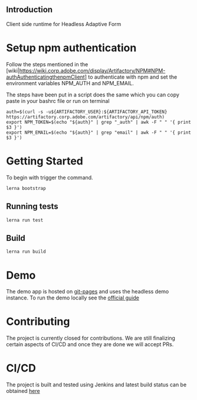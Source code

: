 ## Introduction

Client side runtime for Headless Adaptive Form

# Setup npm authentication

Follow the steps mentioned in the 
[wiki|https://wiki.corp.adobe.com/display/Artifactory/NPM#NPM-authAuthenticatingthenpmClient]
to authenticate with npm and set the environment variables NPM_AUTH and NPM_EMAIL.

The steps have been put in a script does the same which you can copy paste in your bashrc file or run on terminal
```
auth=$(curl -s -u${ARTIFACTORY_USER}:${ARTIFACTORY_API_TOKEN} https://artifactory.corp.adobe.com/artifactory/api/npm/auth)
export NPM_TOKEN=$(echo "${auth}" | grep "_auth" | awk -F " " '{ print $3 }')
export NPM_EMAIL=$(echo "${auth}" | grep "email" | awk -F " " '{ print $3 }')
```

# Getting Started

To begin with trigger the command. 
```
lerna bootstrap
```

## Running tests

```
lerna run test
```

## Build

```
lerna run build
```

# Demo
The demo app is hosted on [git-pages](https://git.corp.adobe.com/pages/livecycle/af2-web-runtime/dist/) and uses the
headless demo instance. To run the demo locally see the [official guide](/packages/forms-headless-sample/README.md)

# Contributing

The project is currently closed for contributions. We are still finalizing certain aspects of CI/CD and once they are done
we will accept PRs.

# CI/CD
The project is built and tested using Jenkins and latest build status can be obtained 
[here](https://lotus.ci.corp.adobe.com/view/Headless/job/af2-web-runtime/)